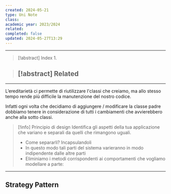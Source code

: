```yaml
---
created: 2024-05-21
type: Uni Note
class: 
academic year: 2023/2024
related: 
completed: false
updated: 2024-05-27T13:29
---
```

---

>[!abstract] Index
>1. 

>[!abstract] Related
>- 

---

L’ereditarietà ci permette di riutilizzare l'classi che creiamo, ma allo stesso tempo rende più difficile la manutenzione del nostro codice.

Infatti ogni volta che decidiamo di aggiungere / modificare la classe padre dobbiamo tenere in considerazione di tutti i cambiamenti che avvierebbero anche alla sotto classi.

>[!info] Principio di design
>Identifica gli aspetti della tua applicazione che variano e separali da quelli che rimangono uguali.
>- Come separarli? Incapsulandoli
>- In questo modo tali parti del sistema varieranno in modo indipendente dalle altre parti
>- Eliminiamo i metodi corrispondenti ai comportamenti che vogliamo modellare a parte:


---
## Strategy Pattern 